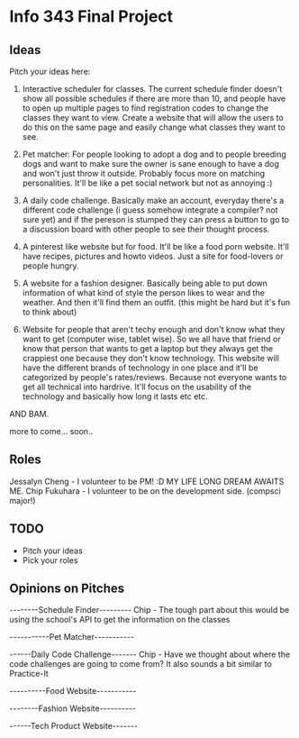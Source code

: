 Info 343 Final Project
======================

Ideas
-----
Pitch your ideas here:

1. Interactive scheduler for classes. The current schedule finder doesn't show all possible schedules if there are more than 10, and people have to open up multiple pages to find registration codes to change the classes they want to view. Create a website that will allow the users to do this on the same page and easily change what classes they want to see. 

2. Pet matcher: For people looking to adopt a dog and to people breeding dogs and want to make sure the 
owner is sane enough to have a dog and won't just throw it outside. Probably focus more on matching personalities.
It'll be like a pet social network but not as annoying :)

3. A daily code challenge. Basically make an account, everyday there's a different code challenge (i guess somehow
integrate a compiler? not sure yet) and if the pereson is stumped they can press a button to go to a discussion board
with other people to see their thought process.

4. A pinterest like website but for food. It'll be like a food porn website. It'll have recipes, pictures and howto 
videos. Just a site for food-lovers or people hungry. 

5. A website for a fashion designer. Basically being able to put down information of what kind of style the person likes
to wear and the weather. And then it'll find them an outfit. (this might be hard but it's fun to think about) 

6. Website for people that aren't techy enough and don't know what they want to get (computer wise, tablet wise).
So we all have that friend or know that person that wants to get a laptop but they always get the crappiest one
because they don't know technology. This website will have the different brands of technology in one place and
it'll be categorized by people's rates/reviews. Because not everyone wants to get all technical into hardrive. 
It'll focus on the usability of the technology and basically how long it lasts etc etc. 

AND BAM.

more to come... soon..


Roles
-----
Jessalyn Cheng - I volunteer to be PM! :D MY LIFE LONG DREAM AWAITS ME.
Chip Fukuhara - I volunteer to be on the development side. (compsci major!)

TODO
----
+ Pitch your ideas
+ Pick your roles

Opinions on Pitches
-------------------

--------Schedule Finder---------
Chip - The tough part about this would be using the school's API to get
the information on the classes

-----------Pet Matcher-----------


------Daily Code Challenge-------
Chip - Have we thought about where the code challenges are going to come from? It also sounds a bit similar to Practice-It

----------Food Website-----------

--------Fashion Website----------

------Tech Product Website-------